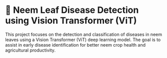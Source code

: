 # 🌿 Neem Leaf Disease Detection using Vision Transformer (ViT)
This project focuses on the detection and classification of diseases in neem leaves using a Vision Transformer (ViT) deep learning model. The goal is to assist in early disease identification for better neem crop health and agricultural productivity.
